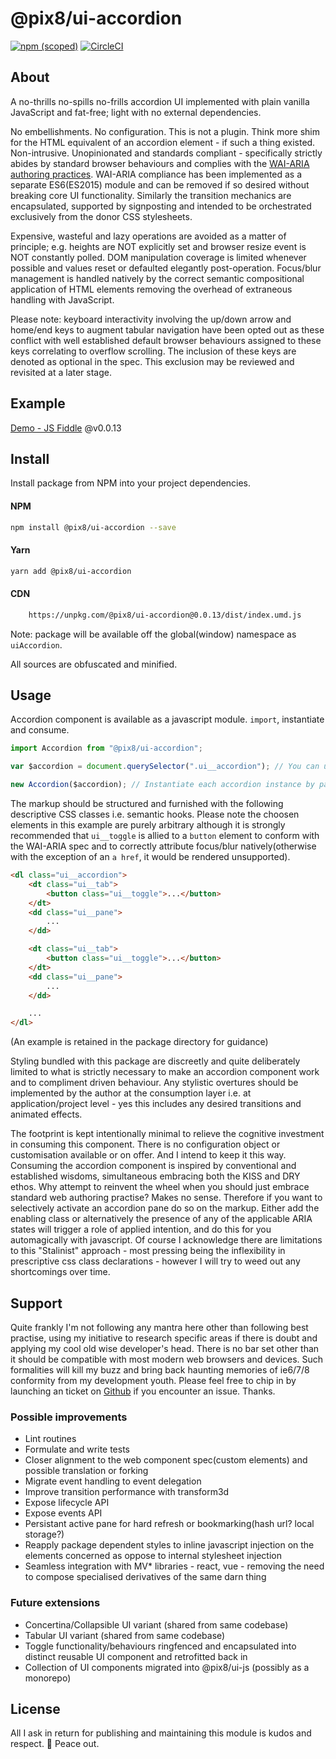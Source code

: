 # @pix8/ui-accordion


[![npm (scoped)](https://img.shields.io/npm/v/@pix8/ui-accordion.svg)](https://www.npmjs.com/package/@pix8/ui-accordion)
[![CircleCI](https://circleci.com/bb/pix8/npm.ui-accordion.svg?style=svg&circle-token=1087e02408bd932a6ad3430268cc484bd6735ba5)](https://circleci.com/bb/pix8/npm.ui-accordion)

## About

A no-thrills no-spills no-frills accordion UI implemented with plain vanilla JavaScript and fat-free; light with no external dependencies.

No embellishments. No configuration. This is not a plugin. Think more shim for the HTML equivalent of an accordion element - if such a thing existed. Non-intrusive. Unopinionated and standards compliant - specifically strictly abides by standard browser behaviours and complies with the [WAI-ARIA authoring practices](https://www.w3.org/TR/wai-aria-practices-1.1/#accordion). WAI-ARIA compliance has been implemented as a separate ES6(ES2015) module and can be removed if so desired without breaking core UI functionality. Similarly the transition mechanics are encapsulated, supported by signposting and intended to be orchestrated exclusively from the donor CSS stylesheets.

Expensive, wasteful and lazy operations are avoided as a matter of principle; e.g. heights are NOT explicitly set and browser resize event is NOT constantly polled. DOM manipulation coverage is limited whenever possible and values reset or defaulted elegantly post-operation. Focus/blur management is handled natively by the correct semantic compositional application of HTML elements removing the overhead of extraneous handling with JavaScript.

Please note: keyboard interactivity involving the up/down arrow and home/end keys to augment tabular navigation have been opted out as these conflict with well established default browser behaviours assigned to these keys correlating to overflow scrolling. The inclusion of these keys are denoted as optional in the spec. This exclusion may be reviewed and revisited at a later stage.

## Example

[Demo - JS Fiddle](https://jsfiddle.net/jonathanbrincat/c1h6487k/199/) @v0.0.13

## Install
Install package from NPM into your project dependencies.

#### NPM
```bash
npm install @pix8/ui-accordion --save
```

#### Yarn
```bash
yarn add @pix8/ui-accordion
```

#### CDN
```html
	https://unpkg.com/@pix8/ui-accordion@0.0.13/dist/index.umd.js
```
Note: package will be available off the global(window) namespace as `uiAccordion`.

All sources are obfuscated and minified.

## Usage
Accordion component is available as a javascript module. `import`, instantiate and consume.

```javascript
import Accordion from "@pix8/ui-accordion";

var $accordion = document.querySelector(".ui__accordion"); // You can use whatever selector and mechanism you so wish

new Accordion($accordion); // Instantiate each accordion instance by passing the relevant HTML DOM node as a parameter 
```

The markup should be structured and furnished with the following descriptive CSS classes i.e. semantic hooks. Please note the choosen elements in this example are purely arbitrary although it is strongly recommended that `ui__toggle` is allied to a `button` element to conform with the WAI-ARIA spec and to correctly attribute focus/blur natively(otherwise with the exception of an `a href`, it would be rendered unsupported).
```html
<dl class="ui__accordion">
	<dt class="ui__tab">
		<button class="ui__toggle">...</button>
	</dt>
	<dd class="ui__pane">
		...
	</dd>

	<dt class="ui__tab">
		<button class="ui__toggle">...</button>
	</dt>
	<dd class="ui__pane">
		...
	</dd>

	...
</dl>
```

(An example is retained in the package directory for guidance)

Styling bundled with this package are discreetly and quite deliberately limited to what is strictly necessary to make an accordion component work and to compliment driven behaviour. Any stylistic overtures should be implemented by the author at the consumption layer i.e. at application/project level - yes this includes any desired transitions and animated effects.

The footprint is kept intentionally minimal to relieve the cognitive investment in consuming this component. There is no configuration object or customisation available or on offer. And I intend to keep it this way. Consuming the accordion component is inspired by conventional and established wisdoms, simultaneous embracing both the KISS and DRY ethos. Why attempt to reinvent the wheel when you should just embrace standard web authoring practise? Makes no sense. Therefore if you want to selectively activate an accordion pane do so on the markup. Either add the enabling class or alternatively the presence of any of the applicable ARIA states will trigger a role of applied intention, and do this for you automagically with javascript. Of course I acknowledge there are limitations to this "Stalinist" approach - most pressing being the inflexibility in prescriptive css class declarations - however I will try to weed out any shortcomings over time.

## Support
Quite frankly I'm not following any mantra here other than following best practise, using my initiative to research specific areas if there is doubt and applying my cool old wise developer's head. There is no bar set other than it should be compatible with most modern web browsers and devices. Such formalities will kill my buzz and bring back haunting memories of ie6/7/8 conformity from my development youth. Please feel free to chip in by launching an ticket on [Github](https://github.com/pix8/ui-accordion/issues) if you encounter an issue. Thanks.


### Possible improvements
* Lint routines
* Formulate and write tests
* Closer alignment to the web component spec(custom elements) and possible translation or forking
* Migrate event handling to event delegation
* Improve transition performance with transform3d
* Expose lifecycle API
* Expose events API
* Persistant active pane for hard refresh or bookmarking(hash url? local storage?)
* Reapply package dependent styles to inline javascript injection on the elements concerned as oppose to internal stylesheet injection
* Seamless integration with MV* libraries - react, vue - removing the need to compose specialised derivatives of the same darn thing

### Future extensions
* Concertina/Collapsible UI variant (shared from same codebase)
* Tabular UI variant (shared from same codebase)
* Toggle functionality/behaviours ringfenced and encapsulated into distinct reusable UI component and retrofitted back in
* Collection of UI components migrated into @pix8/ui-js (possibly as a monorepo)

## License

All I ask in return for publishing and maintaining this module is kudos and respect. 🤘 Peace out.
